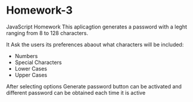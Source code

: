 # Homework-3
JavaScript Homework
This aplicagtion generates a password with a leght ranging from 8 to 128 characters.

It Ask the users its preferences abaout what characters will be included:

* Numbers
* Special Characters
* Lower Cases
* Upper Cases

After selecting options Generate password button can be activated and different password can be obtained each time it is active




